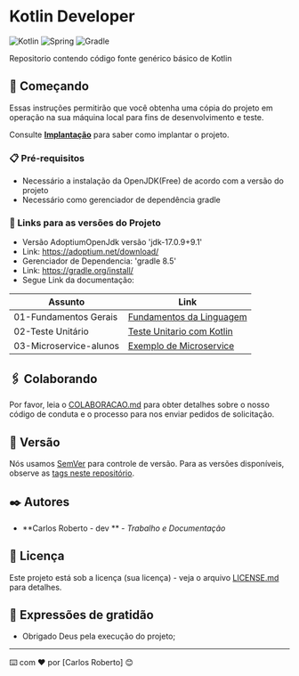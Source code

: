 # Kotlin Developer
![Kotlin](https://img.shields.io/badge/kotlin-%237F52FF.svg?style=for-the-badge&logo=kotlin&logoColor=white)
![Spring](https://img.shields.io/badge/springboot-%236DB33F.svg?style=for-the-badge&logo=spring&logoColor=white)
![Gradle](https://img.shields.io/badge/Gradle-02303A.svg?style=for-the-badge&logo=Gradle&logoColor=white)

Repositorio contendo código fonte genérico básico de Kotlin

## 🚀 Começando

Essas instruções permitirão que você obtenha uma cópia do projeto em operação na sua máquina local para fins de desenvolvimento e teste.

Consulte **[Implantação](#-implanta%C3%A7%C3%A3o)** para saber como implantar o projeto.

### 📋 Pré-requisitos

- Necessário a instalação da OpenJDK(Free) de acordo com a versão do projeto 
- Necessário como gerenciador de dependência gradle

### 🔧 Links para as versões do Projeto
  - Versão AdoptiumOpenJdk versão 'jdk-17.0.9+9.1'
  - Link: https://adoptium.net/download/
  - Gerenciador de Dependencia: 'gradle 8.5'
  - Link: https://gradle.org/install/ 
  - Segue Link da documentação:

| Assunto                | Link                                                                                                           |
| ---------------------- | -------------------------------------------------------------------------------------------------------------- |
| 01-Fundamentos Gerais  | [Fundamentos da Linguagem](https://github.com/CarlosRobertoMedeiros/repo-kotlin-developer-/tree/master/fundamentos/fundamentos-gerais)   |
| 02-Teste Unitário      | [Teste Unitario com Kotlin](https://github.com/CarlosRobertoMedeiros/repo-kotlin-developer-/tree/master/fundamentos/testeunitario)       | 
| 03-Microservice-alunos | [Exemplo de Microservice](https://github.com/CarlosRobertoMedeiros/repo-kotlin-developer-/tree/master/microservicos/microservice-alunos) |

## 🖇️ Colaborando

Por favor, leia o [COLABORACAO.md](https://gist.github.com/usuario/linkParaInfoSobreContribuicoes) para obter detalhes sobre o nosso código de conduta e o processo para nos enviar pedidos de solicitação.

## 📌 Versão

Nós usamos [SemVer](http://semver.org/) para controle de versão. Para as versões disponíveis, observe as [tags neste repositório](https://github.com/suas/tags/do/projeto). 

## ✒️ Autores

* **Carlos Roberto - dev ** - *Trabalho e Documentação*

## 📄 Licença

Este projeto está sob a licença (sua licença) - veja o arquivo [LICENSE.md](https://github.com/usuario/projeto/licenca) para detalhes.

## 🎁 Expressões de gratidão

* Obrigado Deus pela execução do projeto;

---
⌨️ com ❤️ por [Carlos Roberto] 😊
